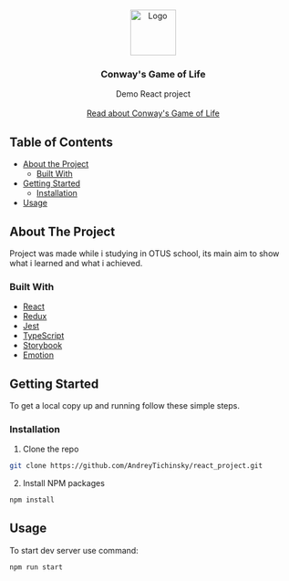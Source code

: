 <!-- PROJECT LOGO -->
<br />
<p align="center">
  <a href="https://github.com/github_username/repo">
    <img src="https://upload.wikimedia.org/wikipedia/commons/f/f2/Game_of_life_animated_glider.gif" alt="Logo" width="80" height="80">
  </a>

  <h3 align="center">Conway's Game of Life</h3>

  <p align="center">
    Demo React project
    <br />
    <br />
    <a href="https://en.wikipedia.org/wiki/Conway%27s_Game_of_Life">Read about Conway's Game of Life</a>
  </p>
</p>



<!-- TABLE OF CONTENTS -->
## Table of Contents

* [About the Project](#about-the-project)
  * [Built With](#built-with)
* [Getting Started](#getting-started)
  * [Installation](#installation)
* [Usage](#usage)



<!-- ABOUT THE PROJECT -->
## About The Project

Project was made while i studying in OTUS school, its main aim to show what i learned and what i achieved.

### Built With

* []()  <a href="https://github.com/facebook/react">React</a>
* []()  <a href="https://github.com/reduxjs/redux">Redux</a>
* []()  <a href="https://github.com/facebook/jest">Jest</a>
* []()  <a href="https://github.com/Microsoft/TypeScript">TypeScript</a>
* []()  <a href="https://github.com/storybookjs/storybook">Storybook</a>
* []()  <a href="https://github.com/emotion-js/emotion">Emotion</a>



<!-- GETTING STARTED -->
## Getting Started

To get a local copy up and running follow these simple steps.

### Installation
 
1. Clone the repo
```sh
git clone https://github.com/AndreyTichinsky/react_project.git
```
2. Install NPM packages
```sh
npm install
```

<!-- USAGE EXAMPLES -->
## Usage

To start dev server use command:
```
npm run start
```
